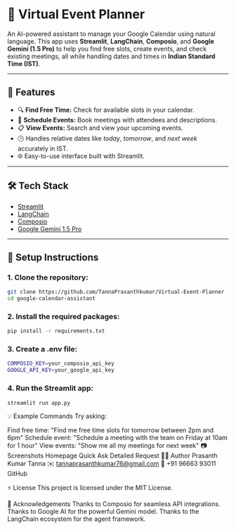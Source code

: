# 📅 Virtual Event Planner

An AI-powered assistant to manage your Google Calendar using natural language. This app uses **Streamlit**, **LangChain**, **Composio**, and **Google Gemini (1.5 Pro)** to help you find free slots, create events, and check existing meetings, all while handling dates and times in **Indian Standard Time (IST)**.

---

## 🚀 Features
- 🔍 **Find Free Time:** Check for available slots in your calendar.
- 📝 **Schedule Events:** Book meetings with attendees and descriptions.
- 📋 **View Events:** Search and view your upcoming events.
- 🕒 Handles relative dates like _today_, _tomorrow_, and _next week_ accurately in IST.
- 🌐 Easy-to-use interface built with Streamlit.

---

## 🛠️ Tech Stack
- [Streamlit](https://streamlit.io/)
- [LangChain](https://www.langchain.com/)
- [Composio](https://composio.dev)
- [Google Gemini 1.5 Pro](https://ai.google.dev)

---

## 🧰 Setup Instructions

### 1. Clone the repository:
``` bash
git clone https://github.com/TannaPrasanthkumar/Virtual-Event-Planner
cd google-calendar-assistant
```

### 2. Install the required packages:
```bash
pip install -r requirements.txt
```
### 3. Create a .env file:
```bash
COMPOSIO_KEY=your_composio_api_key
GOOGLE_API_KEY=your_google_api_key
```
### 4. Run the Streamlit app:
```bash
streamlit run app.py
```
💡 Example Commands
Try asking:

Find free time:
"Find me free time slots for tomorrow between 2pm and 6pm"
Schedule event:
"Schedule a meeting with the team on Friday at 10am for 1 hour"
View events:
"Show me all my meetings for next week"
📷 Screenshots
Homepage	Quick Ask	Detailed Request
👨‍💻 Author
Prasanth Kumar Tanna
✉️ tannaprasanthkumar76@gmail.com
📱 +91 96663 93011
GitHub

⚡ License
This project is licensed under the MIT License.

🌟 Acknowledgements
Thanks to Composio for seamless API integrations.
Thanks to Google AI for the powerful Gemini model.
Thanks to the LangChain ecosystem for the agent framework.



